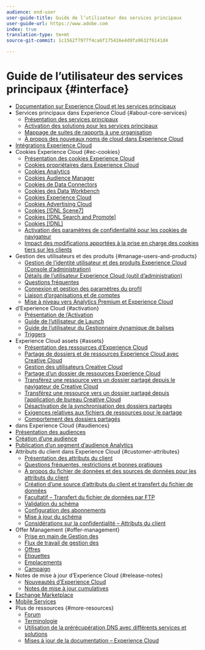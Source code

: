 ```yaml
---
audience: end-user
user-guide-title: Guide de l’utilisateur des services principaux
user-guide-url: https://www.adobe.com
index: true
translation-type: tm+mt
source-git-commit: 1c1562f7977f4ca6f175416e4d9fa9632f6141d4

---
```



# Guide de l’utilisateur des services principaux {#interface}

+ [Documentation sur Experience Cloud et les services principaux](experience-cloud.md)
+ Services principaux dans Experience Cloud {#about-core-services}
   + [Présentation des services principaux](core-services-landing.md)
   + [Activation des solutions pour les services principaux](core-services/core-services.md)
   + [Mappage de suites de rapports à une organisation](core-services/report-suite-mapping.md)
   + [À propos des nouveaux noms de cloud dans Experience Cloud](solutions-core-services.md)
+ [Intégrations Experience Cloud](marketing-cloud-integrations.md)
+ Cookies Experience Cloud {#ec-cookies}
   + [Présentation des cookies Experience Cloud](cookies/cookies-privacy.md)
   + [Cookies propriétaires dans Experience Cloud](cookies/cookies-first-party.md)
   + [Cookies Analytics](cookies/cookies-analytics.md)
   + [Cookies Audience Manager](cookies/cookies-am.md)
   + [Cookies de Data Connectors](cookies/cookies-dc.md)
   + [Cookies des Data Workbench](cookies/cookies-insight.md)
   + [Cookies Experience Cloud](cookies/cookies-mc.md)
   + [Cookies Advertising Cloud](cookies/cookies-advertising-cloud.md)
   + [Cookies [!DNL Scene7]](cookies/cookies-s7.md)
   + [Cookies [!DNL Search and Promote]](cookies/cookies-snp.md)
   + [Cookies [!DNL]](cookies/cookies-target.md)
   + [Activation des paramètres de confidentialité pour les cookies de navigateur](cookies/browser-cookie-settings.md)
   + [Impact des modifications apportées à la prise en charge des cookies tiers sur les clients](cookies/cookies-thirdparty.md)
+ Gestion des utilisateurs et des produits {#manage-users-and-products}
   + [Gestion de l’identité utilisateur et des produits Experience Cloud (Console d’administration)](admin-getting-started/admin-getting-started.md)
   + [Détails de l’utilisateur  Experience Cloud (outil d’administration)](admin-getting-started/admin-tool-experience-cloud.md)
   + [Questions fréquentes](admin-getting-started/faq.md)
   + [Connexion et gestion des paramètres du profil](admin-getting-started/getting-started-experience-cloud.md)
   + [Liaison d’organisations et de comptes](admin-getting-started/organizations.md)
   + [Mise à niveau vers Analytics Premium et Experience Cloud](admin-getting-started/upgrade-to-analytics-premium.md)
+  d’Experience Cloud {#activation}
   + [Présentation de l’Activation](activation/activation.md)
   + [Guide de l’utilisateur de Launch](https://docs.adobe.com/content/help/fr-FR/launch/using/overview.html)
   + [Guide de l’utilisateur du Gestionnaire dynamique de balises](https://docs.adobe.com/content/help/fr-FR/dtm/using/dtm-home.html)
   + [Triggers](activation/triggers.md)
+ Experience Cloud assets {#assets}
   + [Présentation des ressources d’Experience Cloud](experience-cloud-assets/experience-cloud-assets.md)
   + [Partage de dossiers et de ressources Experience Cloud avec Creative Cloud](experience-cloud-assets/creative-cloud.md)
   + [Gestion des utilisateurs Creative Cloud](experience-cloud-assets/t-admin-add-cc-user.md)
   + [Partage d’un dossier de ressources Experience Cloud](experience-cloud-assets/t-share-creative-cloud.md)
   + [Transférez une ressource vers un dossier partagé depuis le navigateur de Creative Cloud](experience-cloud-assets/t-upload-asset-cc.md)
   + [Transférez une ressource vers un dossier partagé depuis l’application de bureau Creative Cloud](experience-cloud-assets/t-cc-asset-upload-thor.md)
   + [Désactivation de la synchronisation des dossiers partagés](experience-cloud-assets/t-disable-asset-sync.md)
   + [Exigences relatives aux fichiers de ressources pour le partage](experience-cloud-assets/assets-file-reqs.md)
   + [Comportement des dossiers partagés](experience-cloud-assets/asset-behavior.md)
+   dans Experience Cloud {#audiences}
   + [Présentation des audiences](audience-library/audience-library.md)
   + [Création d’une audience](audience-library/t-audience-create.md)
   + [Publication d’un segment d’audience Analytics](audience-library/t-publish-audience-segment.md)
+ Attributs du client dans Experience Cloud {#customer-attributes}
   + [Présentation des attributs du client](attributes/attributes.md)
   + [Questions fréquentes, restrictions et bonnes pratiques](attributes/faq-crs.md)
   + [À propos du fichier de données et des sources de données pour les attributs du client](attributes/crs-data-file.md)
   + [Création d’une source d’attributs du client et transfert du fichier de données](attributes/t-crs-usecase.md)
   + [Facultatif – Transfert du fichier de données par FTP](attributes/t-upload-attributes-ftp.md)
   + [Validation du schéma](attributes/validate-schema.md)
   + [Configuration des abonnements](attributes/subscription.md)
   + [Mise à jour du schéma](attributes/t-update-schema.md)
   + [Considérations sur la confidentialité – Attributs du client](attributes/privacy-mac.md)
+ Offer Management {#offer-management}
   + [Prise en main de  Gestion  des](offer-management/getting-started.md)
   + [Flux de travail de gestion  des](offer-management/offer-management-workflow.md)
   + [Offres](offer-management/offers.md)
   + [Étiquettes](offer-management/labels.md)
   + [Emplacements](offer-management/placements.md)
   + [Campaign](offer-management/campaign.md)
+ Notes de mise à jour d’Experience Cloud {#release-notes}
   + [Nouveautés d’Experience Cloud](https://docs.adobe.com/content/help/fr-FR/release-notes/experience-cloud/current.html)
   + [Notes de mise à jour cumulatives](marketing-cloud-interface/release-notes.md)
+ [Exchange Marketplace](exchange.md)
+ [Mobile Services](https://docs.adobe.com/content/help/fr-FR/mobile-services/using/home.html)
+ Plus de ressources {#more-resources}
   + [Forum](https://forums.adobe.com/community/experience-cloud)
   + [Terminologie](terms.md)
   + [Utilisation de la prérécupération DNS avec différents services et solutions](dns-prefetch.md)
   + [Mises à jour de la documentation – Experience Cloud](doc-updates.md)
